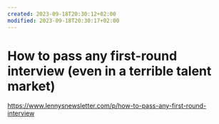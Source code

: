 ```yaml
---
created: 2023-09-18T20:30:12+02:00
modified: 2023-09-18T20:30:17+02:00
---
```


# How to pass any first-round interview (even in a terrible talent market)

https://www.lennysnewsletter.com/p/how-to-pass-any-first-round-interview

